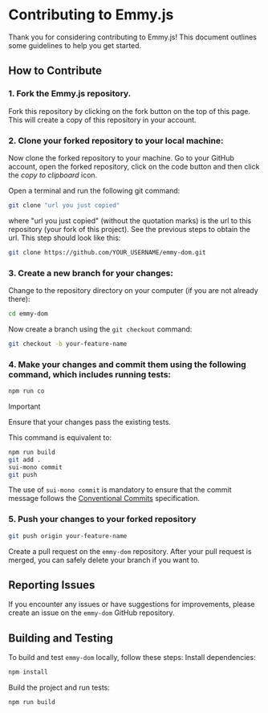 # Contributing to Emmy.js
Thank you for considering contributing to Emmy.js! This document outlines some guidelines to help you get started.

## How to Contribute
### 1. Fork the Emmy.js repository.
Fork this repository by clicking on the fork button on the top of this page. This will create a copy of this repository in your account.

### 2. Clone your forked repository to your local machine:

Now clone the forked repository to your machine. Go to your GitHub account, open the forked repository, click on the code button and then click the _copy to clipboard_ icon.

Open a terminal and run the following git command:

```bash
git clone "url you just copied"
```

where "url you just copied" (without the quotation marks) is the url to this repository (your fork of this project). See the previous steps to obtain the url. This step should look like this:

```bash
git clone https://github.com/YOUR_USERNAME/emmy-dom.git
```

### 3. Create a new branch for your changes:
Change to the repository directory on your computer (if you are not already there):

```bash
cd emmy-dom
```

Now create a branch using the `git checkout` command:

```bash
git checkout -b your-feature-name
```

### 4. Make your changes and commit them using the following command, which includes running tests:

```bash
npm run co
```

> [!IMPORTANT]
> Ensure that your changes pass the existing tests.

This command is equivalent to:
```bash
npm run build
git add .
sui-mono commit
git push
```

The use of `sui-mono commit` is mandatory to ensure that the commit message follows the [Conventional Commits](https://www.conventionalcommits.org/en/v1.0.0/) specification.

### 5. Push your changes to your forked repository
```bash
git push origin your-feature-name
```

Create a pull request on the `emmy-dom` repository. After your pull request is merged, you can safely delete your branch if you want to.

## Reporting Issues
If you encounter any issues or have suggestions for improvements, please create an issue on the `emmy-dom`  GitHub repository.

## Building and Testing
To build and test `emmy-dom` locally, follow these steps:
Install dependencies:
```bash
npm install
```
Build the project and run tests:
```bash
npm run build
```
